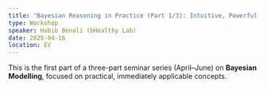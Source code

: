 ```yaml
---
title: "Bayesian Reasoning in Practice (Part 1/3): Intuitive, Powerful, and Immediately Useful"
type: Workshop
speaker: Habib Benali (bHealthy Lab)
date: 2025-04-16
location: EV
---
```


This is the first part of a three-part seminar series (April–June) on **Bayesian Modelling**, focused on practical, immediately applicable concepts.
